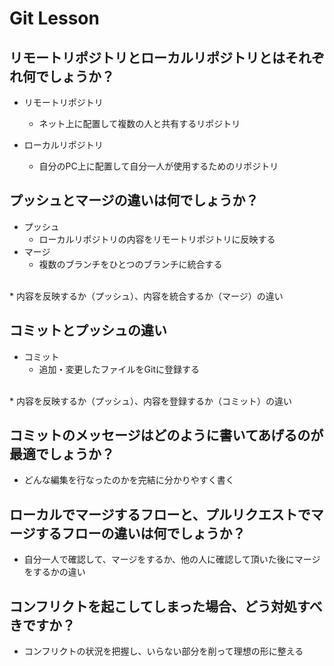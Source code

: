 # Git Lesson

## リモートリポジトリとローカルリポジトリとはそれぞれ何でしょうか？
* リモートリポジトリ
  * ネット上に配置して複数の人と共有するリポジトリ

* ローカルリポジトリ
  * 自分のPC上に配置して自分一人が使用するためのリポジトリ


## プッシュとマージの違いは何でしょうか？
* プッシュ
  * ローカルリポジトリの内容をリモートリポジトリに反映する
* マージ
  * 複数のブランチをひとつのブランチに統合する
<br>
* 内容を反映するか（プッシュ）、内容を統合するか（マージ）の違い


## コミットとプッシュの違い
* コミット
  * 追加・変更したファイルをGitに登録する
<br>
* 内容を反映するか（プッシュ）、内容を登録するか（コミット）の違い


## コミットのメッセージはどのように書いてあげるのが最適でしょうか？

* どんな編集を行なったのかを完結に分かりやすく書く


## ローカルでマージするフローと、プルリクエストでマージするフローの違いは何でしょうか？

* 自分一人で確認して、マージをするか、他の人に確認して頂いた後にマージをするかの違い


## コンフリクトを起こしてしまった場合、どう対処すべきですか？

* コンフリクトの状況を把握し、いらない部分を削って理想の形に整える


